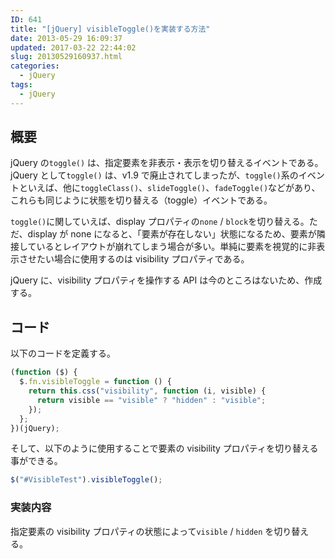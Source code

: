 ```yaml
---
ID: 641
title: "[jQuery] visibleToggle()を実装する方法"
date: 2013-05-29 16:09:37
updated: 2017-03-22 22:44:02
slug: 20130529160937.html
categories:
  - jQuery
tags:
  - jQuery
---
```


## 概要

jQuery の`toggle()` は、指定要素を非表示・表示を切り替えるイベントである。jQuery として`toggle()` は、v1.9 で廃止されてしまったが、`toggle()`系のイベントといえば、他に`toggleClass()`、`slideToggle()`、`fadeToggle()`などがあり、これらも同じように状態を切り替える（toggle）イベントである。

`toggle()`に関していえば、display プロパティの`none` / `block`を切り替える。ただ、display が none になると、「要素が存在しない」状態になるため、要素が隣接しているとレイアウトが崩れてしまう場合が多い。単純に要素を視覚的に非表示させたい場合に使用するのは visibility プロパティである。

jQuery に、visibility プロパティを操作する API は今のところはないため、作成する。

## コード

以下のコードを定義する。

```javascript
(function ($) {
  $.fn.visibleToggle = function () {
    return this.css("visibility", function (i, visible) {
      return visible == "visible" ? "hidden" : "visible";
    });
  };
})(jQuery);
```

そして、以下のように使用することで要素の visibility プロパティを切り替える事ができる。

```javascript
$("#VisibleTest").visibleToggle();
```

### 実装内容

指定要素の visibility プロパティの状態によって`visible` / `hidden` を切り替える。
